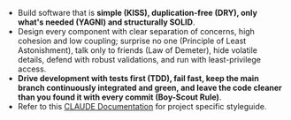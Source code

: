 - Build software that is **simple (KISS), duplication-free (DRY), only what's needed (YAGNI) and structurally SOLID**.
- Design every component with clear separation of concerns, high cohesion and low coupling; surprise no one (Principle of Least Astonishment), talk only to friends (Law of Demeter), hide volatile details, defend with robust validations, and run with least-privilege access.
- **Drive development with tests first (TDD), fail fast, keep the main branch continuously integrated and green, and leave the code cleaner than you found it with every commit (Boy-Scout Rule)**.
- Refer to this [CLAUDE Documentation](../CLAUDE.md) for project specific styleguide.
